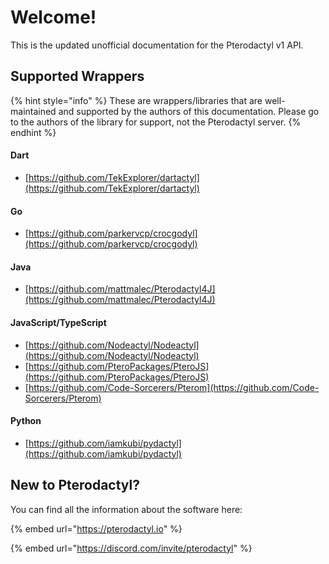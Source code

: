 # Welcome!

This is the updated unofficial documentation for the Pterodactyl v1 API.

## Supported Wrappers

{% hint style="info" %}
These are wrappers/libraries that are well-maintained and supported by the authors of this documentation. Please go to the authors of the library for support, not the Pterodactyl server.
{% endhint %}

#### Dart

* [https://github.com/TekExplorer/dartactyl](https://github.com/TekExplorer/dartactyl)

#### Go

* [https://github.com/parkervcp/crocgodyl](https://github.com/parkervcp/crocgodyl)

#### Java

* [https://github.com/mattmalec/Pterodactyl4J](https://github.com/mattmalec/Pterodactyl4J)

#### JavaScript/TypeScript

* [https://github.com/Nodeactyl/Nodeactyl](https://github.com/Nodeactyl/Nodeactyl)
* [https://github.com/PteroPackages/PteroJS](https://github.com/PteroPackages/PteroJS)
* [https://github.com/Code-Sorcerers/Pterom](https://github.com/Code-Sorcerers/Pterom)

#### Python

* [https://github.com/iamkubi/pydactyl](https://github.com/iamkubi/pydactyl)

## New to Pterodactyl?

You can find all the information about the software here:

{% embed url="https://pterodactyl.io" %}

{% embed url="https://discord.com/invite/pterodactyl" %}
